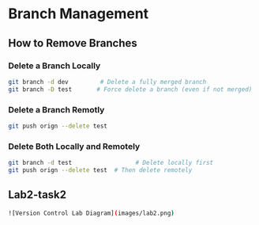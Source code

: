 # Branch Management

## How to Remove Branches

### Delete a Branch Locally

```bash
git branch -d dev         # Delete a fully merged branch
git branch -D test       # Force delete a branch (even if not merged)
```

### Delete a Branch Remotly

```bash
git push orign --delete test
```

### Delete Both Locally and Remotely

```bash
git branch -d test                  # Delete locally first
git push orign --delete test  # Then delete remotely
```

## Lab2-task2

```bash
![Version Control Lab Diagram](images/lab2.png)


